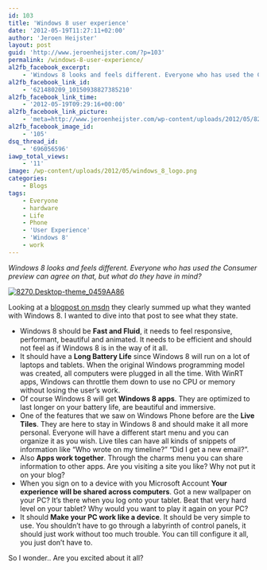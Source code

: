 ```yaml
---
id: 103
title: 'Windows 8 user experience'
date: '2012-05-19T11:27:11+02:00'
author: 'Jeroen Heijster'
layout: post
guid: 'http://www.jeroenheijster.com/?p=103'
permalink: /windows-8-user-experience/
al2fb_facebook_excerpt:
    - 'Windows 8 looks and feels different. Everyone who has used the Consumer preview can agree on that, but what do they have in mind?'
al2fb_facebook_link_id:
    - '621480209_10150938827385210'
al2fb_facebook_link_time:
    - '2012-05-19T09:29:16+00:00'
al2fb_facebook_link_picture:
    - 'meta=http://www.jeroenheijster.com/wp-content/uploads/2012/05/8270.Desktop-theme_0459AA86-300x187.png'
al2fb_facebook_image_id:
    - '105'
dsq_thread_id:
    - '696056596'
iawp_total_views:
    - '11'
image: /wp-content/uploads/2012/05/windows_8_logo.png
categories:
    - Blogs
tags:
    - Everyone
    - hardware
    - Life
    - Phone
    - 'User Experience'
    - 'Windows 8'
    - work
---
```


*Windows 8 looks and feels different. Everyone who has used the Consumer preview can agree on that, but what do they have in mind?*

[![](http://jeroenheijstercom.azurewebsites.net/wp-content/uploads/2012/05/8270.Desktop-theme_0459AA86.png "8270.Desktop-theme_0459AA86")](http://jeroenheijstercom.azurewebsites.net/wp-content/uploads/2012/05/8270.Desktop-theme_0459AA86.png)

Looking at a [blogpost on msdn](http://blogs.msdn.com/b/b8/archive/2012/05/18/creating-the-windows-8-user-experience.aspx) they clearly summed up what they wanted with Windows 8. I wanted to dive into that post to see what they state.

- Windows 8 should be **Fast and Fluid**, it needs to feel responsive, performant, beautiful and animated. It needs to be efficient and should not feel as if Windows 8 is in the way of it all.
- It should have a **Long Battery Life** since Windows 8 will run on a lot of laptops and tablets. When the original Windows programming model was created, all computers were plugged in all the time. With WinRT apps, Windows can throttle them down to use no CPU or memory without losing the user’s work.
- Of course Windows 8 will get **Windows 8 apps**. They are optimized to last longer on your battery life, are beautiful and immersive.
- One of the features that we saw on Windows Phone before are the **Live Tiles**. They are here to stay in Windows 8 and should make it all more personal. Everyone will have a different start menu and you can organize it as you wish. Live tiles can have all kinds of snippets of information like “Who wrote on my timeline?” “Did I get a new email?”.
- Also **Apps work together**. Through the charms menu you can share information to other apps. Are you visiting a site you like? Why not put it on your blog?
- When you sign on to a device with you Microsoft Account **Your experience will be shared across computers**. Got a new wallpaper on your PC? It’s there when you log onto your tablet. Beat that very hard level on your tablet? Why would you want to play it again on your PC?
- It should **Make your PC work like a device**. It should be very simple to use. You shouldn’t have to go through a labyrinth of control panels, it should just work without too much trouble. You can till configure it all, you just don’t have to.

<div></div>So I wonder.. Are you excited about it all?

<div></div><div></div><div></div><div></div>